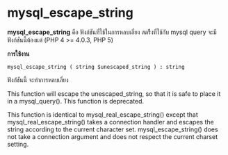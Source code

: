 mysql_escape_string
===================


 **mysql_escape_string** คือ ฟังก์ชันที่ใช้ในการหลบเลี่ยง สตริืงที่ใช้กับ mysql query จะมีฟังก์ชันนี้ต้องแต่ (PHP 4 >= 4.0.3, PHP 5)

 **การใช้งาน**

    mysql_escape_string ( string $unescaped_string ) : string



ฟังก์่ชันนี้ จะทำการหลบเลี่ยง

This function will escape the unescaped_string, so that it is safe to place it in a mysql_query(). This function is deprecated.

This function is identical to mysql_real_escape_string() except that mysql_real_escape_string() takes a connection handler and escapes the string according to the current character set. mysql_escape_string() does not take a connection argument and does not respect the current charset setting.